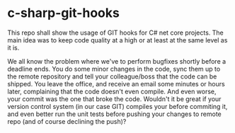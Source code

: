 # c-sharp-git-hooks

This repo shall show the usage of GIT hooks for C# net core projects. The main idea was to keep code quality at a high or at least at the same level as it is.

We all know the problem where we've to perform bugfixes shortly before a deadline ends. You do some minor changes in the code, sync them up to the remote repository and tell your colleague/boss that the code can be shipped. You leave the office, and receive an email some minutes or hours later, complaining that the code doesn't even compile. And even worse, your commit was the one that broke the code. Wouldn't it be great if your version control system (in our case GIT) compiles your before commiting it, and even better run the unit tests before pushing your changes to remote repo (and of course declining the push)?
